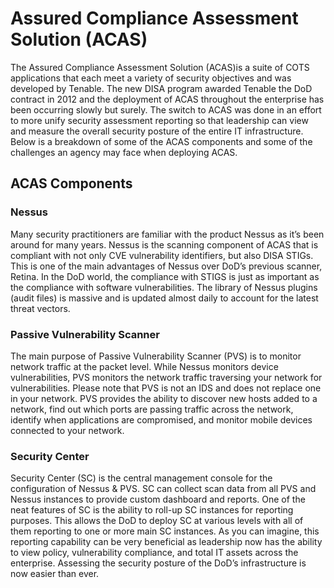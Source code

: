 
# Assured Compliance Assessment Solution (ACAS)
The Assured Compliance Assessment Solution (ACAS)is a suite of COTS applications that each meet a variety of security objectives and was  developed by Tenable. The new DISA program awarded Tenable the DoD contract in 2012 and the deployment of ACAS throughout the enterprise has been occurring slowly but surely. The switch to ACAS was done in an effort to more unify security assessment reporting so that leadership can view and measure the overall security posture of the entire IT infrastructure. Below is a breakdown of some of the ACAS components and some of the challenges an agency may face when deploying ACAS.

## ACAS Components
### Nessus
Many security practitioners are familiar with the product Nessus as it’s been around for many years.  Nessus is the scanning component of ACAS that is compliant with not only CVE vulnerability identifiers, but also DISA STIGs. This is one of the main advantages of Nessus over DoD’s previous scanner, Retina.  In the DoD world, the compliance with STIGS is just as important as the compliance with software vulnerabilities. The library of Nessus plugins (audit files) is massive and is updated almost daily to account for the latest threat vectors.

### Passive Vulnerability Scanner
The main purpose of Passive Vulnerability Scanner (PVS) is to monitor network traffic at the packet level.  While Nessus monitors device vulnerabilities, PVS monitors the network traffic traversing your network for vulnerabilities. Please note that PVS is not an IDS and does not replace one in your network. PVS provides the ability to discover new hosts added to a network, find out which ports are passing traffic across the network, identify when applications are compromised, and monitor mobile devices connected to your network.

### Security Center
Security Center (SC) is the central management console for the configuration of Nessus & PVS. SC can collect scan data from all PVS and Nessus instances to provide custom dashboard and reports. One of the neat features of SC is the ability to roll-up SC instances for reporting purposes. This allows the DoD to deploy SC at various levels with all of them reporting to one or more main SC instances. As you can imagine, this reporting capability can be very beneficial as leadership now has the ability to view policy, vulnerability compliance, and total IT assets across the enterprise. Assessing the security posture of the DoD’s infrastructure is now easier than ever.
